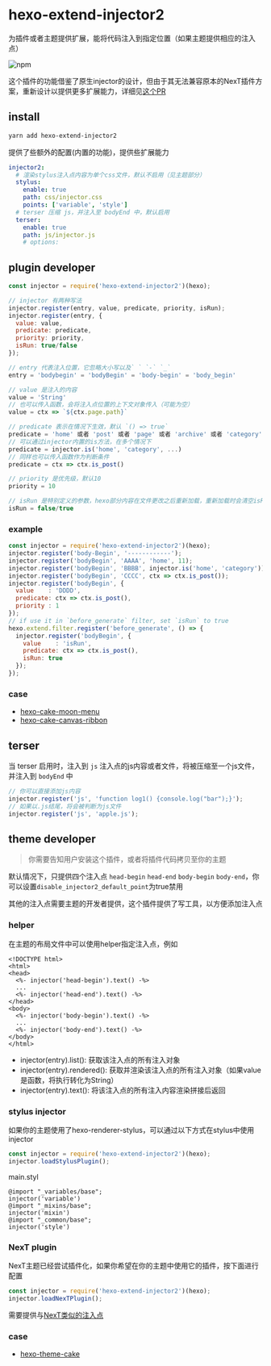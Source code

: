 # hexo-extend-injector2

为插件或者主题提供扩展，能将代码注入到指定位置（如果主题提供相应的注入点）

![npm](https://img.shields.io/npm/v/hexo-extend-injector2.svg)

这个插件的功能借鉴了原生injector的设计，但由于其无法兼容原本的NexT插件方案，重新设计以提供更多扩展能力，详细见[这个PR](https://github.com/jiangtj/hexo-theme-cake/pull/39)

## install

```bash
yarn add hexo-extend-injector2
```

提供了些额外的配置(内置的功能)，提供些扩展能力

```yml
injector2:
  # 渲染stylus注入点内容为单个css文件，默认不启用（见主题部分）
  stylus:
    enable: true
    path: css/injector.css
    points: ['variable', 'style']
  # terser 压缩 js，并注入至 bodyEnd 中，默认启用
  terser:
    enable: true
    path: js/injector.js
    # options:
```

## plugin developer

```js
const injector = require('hexo-extend-injector2')(hexo);

// injector 有两种写法
injector.register(entry, value, predicate, priority, isRun);
injector.register(entry, {
  value: value,
  predicate: predicate,
  priority: priority,
  isRun: true/false
});

// entry 代表注入位置，它忽略大小写以及` ` `-` `_`
entry = 'bodybegin' = 'bodyBegin' = 'body-begin' = 'body_begin'

// value 是注入的内容
value = 'String' 
// 也可以传入函数，会将注入点位置的上下文对象传入（可能为空）
value = ctx => `${ctx.page.path}`

// predicate 表示在情况下生效，默认 `() => true`
predicate = 'home' 或者 'post' 或者 'page' 或者 'archive' 或者 'category' 或者 'tag'
// 可以通过injector内置的is方法，在多个情况下
predicate = injector.is('home', 'category', ...)
// 同样也可以传入函数作为判断条件
predicate = ctx => ctx.is_post()

// priority 是优先级，默认10
priority = 10

// isRun 是特别定义的参数，hexo部分内容在文件更改之后重新加载，重新加载时会清空isRun为true的内容，避免重复加载，默认 false
isRun = false/true
```

### example

```js
const injector = require('hexo-extend-injector2')(hexo);
injector.register('body-Begin', '------------');
injector.register('bodyBegin', 'AAAA', 'home', 11);
injector.register('bodyBegin', 'BBBB', injector.is('home', 'category'));
injector.register('bodyBegin', 'CCCC', ctx => ctx.is_post());
injector.register('bodyBegin', {
  value    : 'DDDD',
  predicate: ctx => ctx.is_post(),
  priority : 1
});
// if use it in `before_generate` filter, set `isRun` to true
hexo.extend.filter.register('before_generate', () => {
  injector.register('bodyBegin', {
    value    : 'isRun',
    predicate: ctx => ctx.is_post(),
    isRun: true
  });
});
```

### case
- [hexo-cake-moon-menu](https://github.com/jiangtj-lab/hexo-cake-moon-menu)
- [hexo-cake-canvas-ribbon](https://github.com/jiangtj-lab/hexo-cake-canvas-ribbon)

## terser

当 terser 启用时，注入到 `js` 注入点的js内容或者文件，将被压缩至一个js文件，并注入到 `bodyEnd` 中

```js
// 你可以直接添加js内容
injector.register('js', 'function log1() {console.log("bar");}');
// 如果以.js结尾，将会被判断为js文件
injector.register('js', 'apple.js');
```

## theme developer

> 你需要告知用户安装这个插件，或者将插件代码拷贝至你的主题

默认情况下，只提供四个注入点 `head-begin` `head-end` `body-begin` `body-end`，你可以设置`disable_injector2_default_point`为true禁用

其他的注入点需要主题的开发者提供，这个插件提供了写工具，以方便添加注入点

### helper

在主题的布局文件中可以使用helper指定注入点，例如

```ejs
<!DOCTYPE html>
<html>
<head>
  <%- injector('head-begin').text() -%>
  ...
  <%- injector('head-end').text() -%>
</head>
<body>
  <%- injector('body-begin').text() -%>
  ...
  <%- injector('body-end').text() -%>
</body>
</html>
```

- injector(entry).list(): 获取该注入点的所有注入对象   
- injector(entry).rendered(): 获取并渲染该注入点的所有注入对象（如果value是函数，将执行转化为String）  
- injector(entry).text(): 将该注入点的所有注入内容渲染拼接后返回   

### stylus injector

如果你的主题使用了hexo-renderer-stylus，可以通过以下方式在stylus中使用injector

```js
const injector = require('hexo-extend-injector2')(hexo);
injector.loadStylusPlugin();
```

main.styl
```styl
@import "_variables/base";
injector('variable')
@import "_mixins/base";
injector('mixin')
@import "_common/base";
injector('style')
```

### NexT plugin

NexT主题已经尝试插件化，如果你希望在你的主题中使用它的插件，按下面进行配置

```js
const injector = require('hexo-extend-injector2')(hexo);
injector.loadNexTPlugin();
```

需要提供与[NexT类似的注入点](lib/next-point.js)

### case
- [hexo-theme-cake](https://github.com/jiangtj/hexo-theme-cake)
